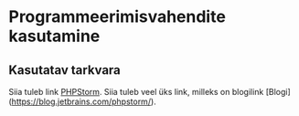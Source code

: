 # Programmeerimisvahendite kasutamine
## Kasutatav tarkvara
Siia tuleb link [PHPStorm](https://www.jetbrains.com/phpstorm/).
Siia tuleb veel üks link, milleks on blogilink [Blogi] (https://blog.jetbrains.com/phpstorm/).

